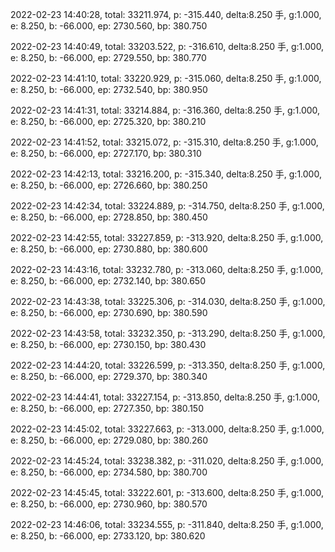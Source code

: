 2022-02-23 14:40:28, total: 33211.974, p: -315.440, delta:8.250 手, g:1.000, e: 8.250, b: -66.000, ep: 2730.560, bp: 380.750

2022-02-23 14:40:49, total: 33203.522, p: -316.610, delta:8.250 手, g:1.000, e: 8.250, b: -66.000, ep: 2729.550, bp: 380.770

2022-02-23 14:41:10, total: 33220.929, p: -315.060, delta:8.250 手, g:1.000, e: 8.250, b: -66.000, ep: 2732.540, bp: 380.950

2022-02-23 14:41:31, total: 33214.884, p: -316.360, delta:8.250 手, g:1.000, e: 8.250, b: -66.000, ep: 2725.320, bp: 380.210

2022-02-23 14:41:52, total: 33215.072, p: -315.310, delta:8.250 手, g:1.000, e: 8.250, b: -66.000, ep: 2727.170, bp: 380.310

2022-02-23 14:42:13, total: 33216.200, p: -315.340, delta:8.250 手, g:1.000, e: 8.250, b: -66.000, ep: 2726.660, bp: 380.250

2022-02-23 14:42:34, total: 33224.889, p: -314.750, delta:8.250 手, g:1.000, e: 8.250, b: -66.000, ep: 2728.850, bp: 380.450

2022-02-23 14:42:55, total: 33227.859, p: -313.920, delta:8.250 手, g:1.000, e: 8.250, b: -66.000, ep: 2730.880, bp: 380.600

2022-02-23 14:43:16, total: 33232.780, p: -313.060, delta:8.250 手, g:1.000, e: 8.250, b: -66.000, ep: 2732.140, bp: 380.650

2022-02-23 14:43:38, total: 33225.306, p: -314.030, delta:8.250 手, g:1.000, e: 8.250, b: -66.000, ep: 2730.690, bp: 380.590

2022-02-23 14:43:58, total: 33232.350, p: -313.290, delta:8.250 手, g:1.000, e: 8.250, b: -66.000, ep: 2730.150, bp: 380.430

2022-02-23 14:44:20, total: 33226.599, p: -313.350, delta:8.250 手, g:1.000, e: 8.250, b: -66.000, ep: 2729.370, bp: 380.340

2022-02-23 14:44:41, total: 33227.154, p: -313.850, delta:8.250 手, g:1.000, e: 8.250, b: -66.000, ep: 2727.350, bp: 380.150

2022-02-23 14:45:02, total: 33227.663, p: -313.000, delta:8.250 手, g:1.000, e: 8.250, b: -66.000, ep: 2729.080, bp: 380.260

2022-02-23 14:45:24, total: 33238.382, p: -311.020, delta:8.250 手, g:1.000, e: 8.250, b: -66.000, ep: 2734.580, bp: 380.700

2022-02-23 14:45:45, total: 33222.601, p: -313.600, delta:8.250 手, g:1.000, e: 8.250, b: -66.000, ep: 2730.960, bp: 380.570

2022-02-23 14:46:06, total: 33234.555, p: -311.840, delta:8.250 手, g:1.000, e: 8.250, b: -66.000, ep: 2733.120, bp: 380.620